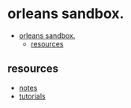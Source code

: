 # orleans sandbox.

- [orleans sandbox.](#orleans-sandbox)
  - [resources](#resources)

## resources

* [notes](./notes.md)
* [tutorials](https://github.com/dotnet/orleans/tree/master/Samples)